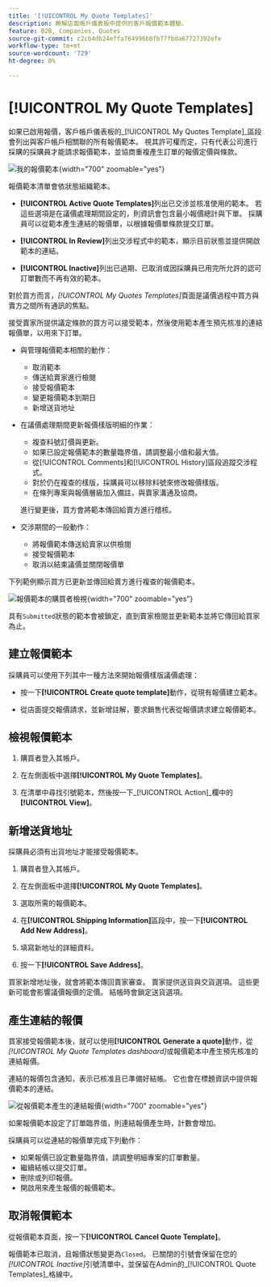 ```yaml
---
title: '[!UICONTROL My Quote Templates]'
description: 瞭解店面帳戶儀表板中提供的客戶報價範本體驗。
feature: B2B, Companies, Quotes
source-git-commit: c2cb4db24effa764996b0fb77fbda67727392efe
workflow-type: tm+mt
source-wordcount: '729'
ht-degree: 0%

---
```



# [!UICONTROL My Quote Templates]

如果已啟用報價，客戶帳戶儀表板的&#x200B;_[!UICONTROL My Quotes Template]_區段會列出與客戶帳戶相關聯的所有報價範本。 視其許可權而定，只有代表公司進行採購的採購員才能請求報價範本，並協商重複產生訂單的報價定價與條款。

![我的報價範本](./assets/account-dashboard-quote-templates-list.png){width="700" zoomable="yes"}

報價範本清單會依狀態組織範本。

- **[!UICONTROL Active Quote Templates]**&#x200B;列出已交涉並核准使用的範本。 若這些選項是在議價處理期間設定的，則資訊會包含最小報價總計與下單。 採購員可以從範本產生連結的報價單，以根據報價單條款提交訂單。

- **[!UICONTROL In Review]**&#x200B;列出交涉程式中的範本，顯示目前狀態並提供開啟範本的連結。

- **[!UICONTROL Inactive]**&#x200B;列出已過期、已取消或因採購員已用完所允許的認可訂單數而不再有效的範本。

對於買方而言，*[!UICONTROL My Quotes Templates]*&#x200B;頁面是議價過程中買方與賣方之間所有通訊的焦點。

接受賣家所提供議定條款的買方可以接受範本，然後使用範本產生預先核准的連結報價單，以用來下訂單。

- 與管理報價範本相關的動作：

   - 取消範本
   - 傳送給賣家進行檢閱
   - 接受報價範本
   - 變更報價範本到期日
   - 新增送貨地址

- 在議價處理期間更新報價樣版明細的作業：

   - 複查料號訂價與更新。
   - 如果已設定報價範本的數量臨界值，請調整最小值和最大值。
   - 從[!UICONTROL Comments]和[!UICONTROL History]區段追蹤交涉程式。
   - 對於仍在複查的樣版，採購員可以移除料號來修改報價樣版。
   - 在條列專案與報價層級加入備註，與賣家溝通及協商。

  進行變更後，買方會將範本傳回給賣方進行稽核。

- 交涉期間的一般動作：

   - 將報價範本傳送給賣家以供檢閱
   - 接受報價範本
   - 取消以結束議價並關閉報價單

下列範例顯示買方已更新並傳回給賣方進行複查的報價範本。

![報價範本的購買者檢視](./assets/account-dashboard-my-quote-template-detailed.png){width="700" zoomable="yes"}

具有`Submitted`狀態的範本會被鎖定，直到賣家檢閱並更新範本並將它傳回給買家為止。

## 建立報價範本

採購員可以使用下列其中一種方法來開始報價樣版議價處理：

- 按一下&#x200B;**[!UICONTROL Create quote template]**&#x200B;動作，從現有報價建立範本。

- 從店面提交報價請求，並新增註解，要求銷售代表從報價請求建立報價範本。

## 檢視報價範本

1. 購買者登入其帳戶。

1. 在左側面板中選擇&#x200B;**[!UICONTROL My Quote Templates]**。

1. 在清單中尋找引號範本，然後按一下&#x200B;_[!UICONTROL Action]_欄中的&#x200B;**[!UICONTROL View]**。

## 新增送貨地址

採購員必須有出貨地址才能接受報價範本。

1. 購買者登入其帳戶。

1. 在左側面板中選擇&#x200B;**[!UICONTROL My Quote Templates]**。

1. 選取所需的報價範本。

1. 在&#x200B;**[!UICONTROL Shipping Information]**&#x200B;區段中，按一下&#x200B;**[!UICONTROL Add New Address]**。

1. 填寫新地址的詳細資料。

1. 按一下&#x200B;**[!UICONTROL Save Address]**。

買家新增地址後，就會將範本傳回賣家審查。 賣家提供送貨與交貨選項。 這些更新可能會影響議價報價的定價。 結帳時會鎖定送貨選項。

## 產生連結的報價

買家接受報價範本後，就可以使用&#x200B;**[!UICONTROL Generate a quote]**&#x200B;動作，從&#x200B;*[!UICONTROL My Quote Templates dashboard]*&#x200B;或報價範本中產生預先核准的連結報價。

連結的報價包含通知，表示已核准且已準備好結帳。 它也會在標題資訊中提供報價範本的連結。

![從報價範本產生的連結報價](./assets/quote-templates-linked-quote.png){width="700" zoomable="yes"}

如果報價範本設定了訂單臨界值，則連結報價產生時，計數會增加。

採購員可以從連結的報價單完成下列動作：

- 如果報價已設定數量臨界值，請調整明細專案的訂單數量。
- 繼續結帳以提交訂單。
- 刪除或列印報價。
- 開啟用來產生報價的報價範本。

## 取消報價範本

從報價範本頁面，按一下&#x200B;**[!UICONTROL Cancel Quote Template]**。

報價範本已取消，且報價狀態變更為`Closed`。 已關閉的引號會保留在您的&#x200B;*[!UICONTROL Inactive]*&#x200B;引號清單中，並保留在Admin的&#x200B;_[!UICONTROL Quote Templates]_格線中。




